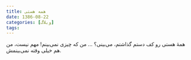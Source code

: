 ```yaml
---
title: همه هستی
date: 1386-08-22
categories: [وبلاگ]
tags:
---
```


همه‌ٔ هستی رو کف دستم گذاشتم، می‌بینی؟
... من که چیزی نمی‌بینم!
مهم نیست، من هم خیلی وقته نمی‌بینمش.
